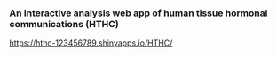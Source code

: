 ### An interactive analysis web app of human tissue hormonal communications (HTHC)

https://hthc-123456789.shinyapps.io/HTHC/
